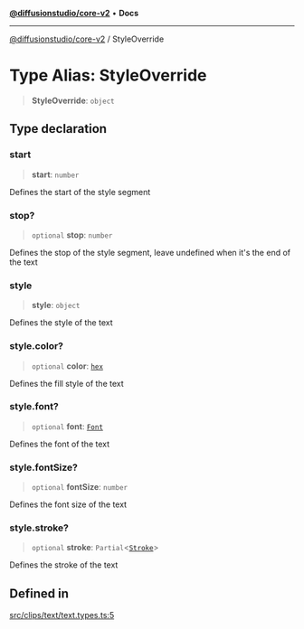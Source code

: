 [**@diffusionstudio/core-v2**](../README.md) • **Docs**

***

[@diffusionstudio/core-v2](../globals.md) / StyleOverride

# Type Alias: StyleOverride

> **StyleOverride**: `object`

## Type declaration

### start

> **start**: `number`

Defines the start of the style segment

### stop?

> `optional` **stop**: `number`

Defines the stop of the style segment, leave
undefined when it's the end of the text

### style

> **style**: `object`

Defines the style of the text

### style.color?

> `optional` **color**: [`hex`](hex.md)

Defines the fill style of the text

### style.font?

> `optional` **font**: [`Font`](../interfaces/Font.md)

Defines the font of the text

### style.fontSize?

> `optional` **fontSize**: `number`

Defines the font size of the text

### style.stroke?

> `optional` **stroke**: `Partial`\<[`Stroke`](../interfaces/Stroke.md)\>

Defines the stroke of the text

## Defined in

[src/clips/text/text.types.ts:5](https://github.com/diffusionstudio/core-v2/blob/ce69ef92917fd6c7f2f6e872cf6c87954dee9b56/src/clips/text/text.types.ts#L5)

